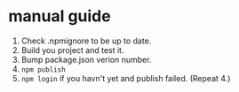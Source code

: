 # manual guide

1. Check .npmignore to be up to date.
2. Build you project and test it.
3. Bump package.json verion number.
4. `npm publish`
5. `npm login` if you havn't yet and publish failed. (Repeat 4.)
